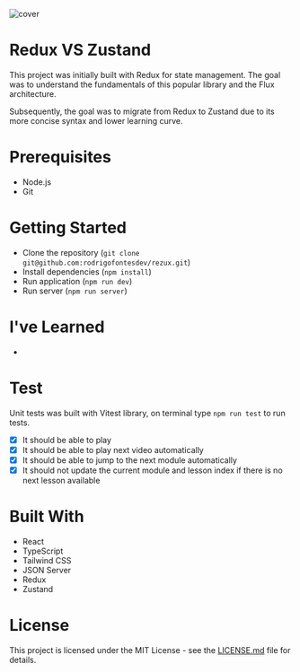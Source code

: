 ![cover](https://github.com/user-attachments/assets/b05234b4-784f-4266-9ea7-838af0bac9c0)

# Redux VS Zustand

This project was initially built with Redux for state management. The goal was to understand the fundamentals of this popular library and the Flux architecture.

Subsequently, the goal was to migrate from Redux to Zustand due to its more concise syntax and lower learning curve.

# Prerequisites

- Node.js
- Git

# Getting Started

- Clone the repository (`git clone git@github.com:rodrigofontesdev/rezux.git`)
- Install dependencies (`npm install`)
- Run application (`npm run dev`)
- Run server (`npm run server`)

# I've Learned

- 

# Test

Unit tests was built with Vitest library, on terminal type `npm run test` to run tests.

- [x] It should be able to play
- [x] It should be able to play next video automatically
- [x] It should be able to jump to the next module automatically
- [x] It should not update the current module and lesson index if there is no next lesson available

# Built With

- React
- TypeScript
- Tailwind CSS
- JSON Server
- Redux
- Zustand

# License

This project is licensed under the MIT License - see the [LICENSE.md](LICENSE) file for details.
